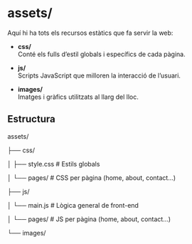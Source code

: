 # assets/

Aquí hi ha tots els recursos estàtics que fa servir la web:

- **css/**  
  Conté els fulls d’estil globals i específics de cada pàgina.

- **js/**  
  Scripts JavaScript que milloren la interacció de l’usuari.

- **images/**  
  Imatges i gràfics utilitzats al llarg del lloc.

## Estructura

assets/

├── css/

│ ├── style.css # Estils globals

│ └── pages/ # CSS per pàgina (home, about, contact…)

├── js/

│ └── main.js # Lògica general de front-end

│ └── pages/ # JS per pàgina (home, about, contact…)

└── images/
